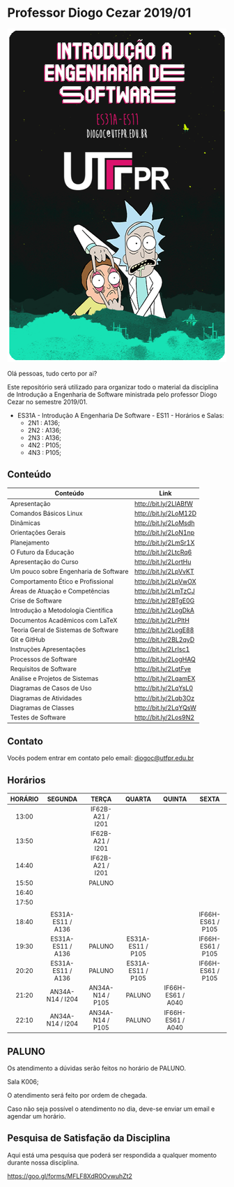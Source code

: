 # Professor Diogo Cezar 2019/01

<p align="center">
  <img width="548" height="764" src="https://raw.githubusercontent.com/diogocezar/dctb-utfpr-2019-1-intro/master/cover.png">
</p>

Olá pessoas, tudo certo por ai?

Este repositório será utilizado para organizar todo o material da disciplina de Introdução a Engenharia de Software ministrada pelo professor Diogo Cezar no semestre 2019/01.

- ES31A - Introdução A Engenharia De Software - ES11 - Horários e Salas:
  - 2N1 : A136;
  - 2N2 : A136;
  - 2N3 : A136;
  - 4N2 : P105;
  - 4N3 : P105;

## Conteúdo

| Conteúdo                              | Link                  |
| ------------------------------------- | --------------------- |
| Apresentação                          | http://bit.ly/2LlABfW |
| Comandos Básicos Linux                | http://bit.ly/2LoM12D |
| Dinâmicas                             | http://bit.ly/2LoMsdh |
| Orientações Gerais                    | http://bit.ly/2LoN1np |
| Planejamento                          | http://bit.ly/2LmSr1X |
| O Futuro da Educação                  | http://bit.ly/2LtcRq6 |
| Apresentação do Curso                 | http://bit.ly/2LortHu |
| Um pouco sobre Engenharia de Software | http://bit.ly/2LpVvKT |
| Comportamento Ético e Profissional    | http://bit.ly/2LpVwOX |
| Áreas de Atuação e Competências       | http://bit.ly/2LmTzCJ |
| Crise de Software                     | http://bit.ly/2BTgE0G |
| Introdução a Metodologia Científica   | http://bit.ly/2LogDkA |
| Documentos Acadêmicos com LaTeX       | http://bit.ly/2LrPltH |
| Teoria Geral de Sistemas de Software  | http://bit.ly/2LogE88 |
| Git e GitHub                          | http://bit.ly/2BL2qyD |
| Instruções Apresentações              | http://bit.ly/2LrIsc1 |
| Processos de Software                 | http://bit.ly/2LogHAQ |
| Requisitos de Software                | http://bit.ly/2LqtFye |
| Análise e Projetos de Sistemas        | http://bit.ly/2LqamEX |
| Diagramas de Casos de Uso             | http://bit.ly/2LqYsL0 |
| Diagramas de Atividades               | http://bit.ly/2Lqb3Oz |
| Diagramas de Classes                  | http://bit.ly/2LqYQsW |
| Testes de Software                    | http://bit.ly/2Los9N2 |

## Contato

Vocês podem entrar em contato pelo email: diogoc@utfpr.edu.br

## Horários

| HORÁRIO |      SEGUNDA      |      TERÇA       |      QUARTA       |      QUINTA       |       SEXTA       |
| :-----: | :---------------: | :--------------: | :---------------: | :---------------: | :---------------: |
|  13:00  |                   | IF62B-A21 / I201 |                   |                   |                   |
|  13:50  |                   | IF62B-A21 / I201 |                   |                   |                   |
|  14:40  |                   | IF62B-A21 / I201 |                   |                   |                   |
|  15:50  |                   |      PALUNO      |                   |                   |                   |
|  16:40  |                   |                  |                   |                   |                   |
|  17:50  |                   |                  |                   |                   |                   |
|         |                   |                  |                   |                   |                   |
|  18:40  | ES31A-ES11 / A136 |                  |                   |                   | IF66H-ES61 / P105 |
|  19:30  | ES31A-ES11 / A136 |      PALUNO      | ES31A-ES11 / P105 |                   | IF66H-ES61 / P105 |
|  20:20  | ES31A-ES11 / A136 |      PALUNO      | ES31A-ES11 / P105 |                   | IF66H-ES61 / P105 |
|  21:20  | AN34A-N14 / I204  | AN34A-N14 / P105 |      PALUNO       | IF66H-ES61 / A040 |                   |
|  22:10  | AN34A-N14 / I204  | AN34A-N14 / P105 |      PALUNO       | IF66H-ES61 / A040 |                   |

## PALUNO

Os atendimento a dúvidas serão feitos no horário de PALUNO.

Sala K006;

O atendimento será feito por ordem de chegada.

Caso não seja possível o atendimento no dia, deve-se enviar um email e agendar um horário.

## Pesquisa de Satisfação da Disciplina

Aqui está uma pesquisa que poderá ser respondida a qualquer momento durante nossa disciplina.

https://goo.gl/forms/MFLF8XdR0OvwuhZt2
